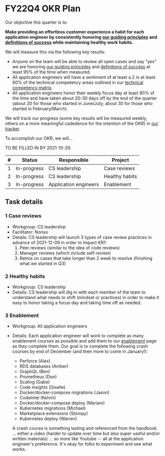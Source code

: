 # FY22Q4 OKR Plan

Our objective this quarter is to:

**Make providing an effortless customer experience a habit for each application engineer by consistently honoring [our guiding principles](index.md#guiding-principles) and [definitions of success](index.md#we-know-that-we-are-successful-when-we) while maintaining healthy work habits.**

We will measure this via the following key results:

- Anyone on the team will be able to review all open cases and say “yes” we are honoring [our guiding principles](index.md#guiding-principles) and [definitions of success](index.md#we-know-that-we-are-successful-when-we) at least 95% of the time when measured.
- All application engineers will have a sentiment of at least a 2 in at least 60% of the technical competency areas outlined in our [technical competency matrix](https://docs.google.com/spreadsheets/d/1npAo9c_yDGreh1KlUgG0qlG6nTNwW39sl4vTmAvwQu0/edit?usp=sharing).
- All application engineers honor their weekly focus day at least 90% of the time and have taken about 20-30 days off by the end of the quarter (about 20 for those who started in June/July; about 30 for those who started in February/March).

We will track our progress (some key results will be measured weekly, others on a more meaningful cadedence for the intention of the OKR) in [our tracker](https://docs.google.com/spreadsheets/d/1bXOm-oj9VyQwQtIvEfTI3ZRlDV2G5mDCTPBVporbQI8/edit?usp=sharing).

To accomplish our OKR, we will…

TO BE FILLED IN BY 2021-10-29.

| #   | Status      | Responsible           | Project        |
| --- | ----------- | --------------------- | -------------- |
| 1   | In-progress | CS leadership         | Case reviews   |
| 2   | In-progress | CS leadership         | Healthy habits |
| 3   | In-progress | Application engineers | Enablement     |

## Task details

### 1 Case reviews

- Workgroup: CS leadership
- Facilitator: Nonso
- Details: CS leadership will launch 3 types of case review practices in advance of 2021-12-09 in order to impact KR1:
  1.  Peer reviews (similar to the idea of code reviews)
  2.  Manager reviews (which include self-review)
  3.  Retros on cases that take longer than 2 week to resolve (finishing what we started in Q3)

### 2 Healthy habits

- Workgroup: CS leadership
- Details: CS leadership will dig in with each member of the team to understand what needs to shift (mindset or practices) in order to make it easy to honor taking a focus day and taking time off as needed.

### 3 Enablement

- Workgroup: All application engineers
- Details: Each application engineer will work to complete as many enablement courses as possible and add them to our [enablement](../process/enablement/index.md) page as they complete them. Our goal is to complete the following crash courses by end of December (and then more to come in January!):

  - Perforce (Alex)
  - RDS databases (Amber)
  - GraphQL (Ben)
  - Prometheus (Don)
  - Scaling (Gabe)
  - Code insights (Giselle)
  - Docker/docker-compose migrations (Jason)
  - CodeIntel (Kelvin)
  - Docker/docker-compose deploy (Mariam)
  - Kubernetes migrations (Michael)
  - Marketplace extensions (Stompy)
  - Kubernetes deploy (Warren)

  A crash course is something lasting and referenced from the handbook ... either a video (harder to update over time but also super useful and/or written materials) ... so more like Youtube -- all at the application engineer's preference. It's okay for folks to experiment and see what works.

